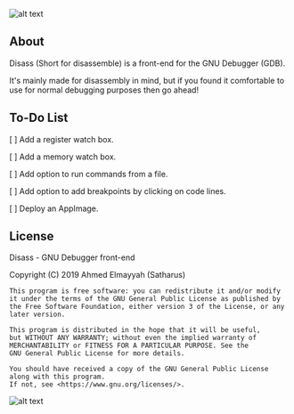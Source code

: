 ![alt text](https://github.com/Satharus/Disass/blob/master/Icons/Banner.png)


## About 
Disass (Short for disassemble) is a front-end for the GNU Debugger (GDB).

It's mainly made for disassembly in mind, but if you found it comfortable to use for normal debugging purposes then go ahead!




## To-Do List

[ ] Add a register watch box.

[ ] Add a memory watch box.

[ ] Add option to run commands from a file.

[ ] Add option to add breakpoints by clicking on code lines.

[ ] Deploy an AppImage.



## License
 Disass - GNU Debugger front-end
 
   Copyright (C) 2019  Ahmed Elmayyah (Satharus)

    This program is free software: you can redistribute it and/or modify
    it under the terms of the GNU General Public License as published by
    the Free Software Foundation, either version 3 of the License, or any later version.

    This program is distributed in the hope that it will be useful,
    but WITHOUT ANY WARRANTY; without even the implied warranty of
    MERCHANTABILITY or FITNESS FOR A PARTICULAR PURPOSE. See the
    GNU General Public License for more details.

    You should have received a copy of the GNU General Public License along with this program. 
    If not, see <https://www.gnu.org/licenses/>.
    
![alt text](https://github.com/Satharus/Disass/blob/master/Icons/GPLv3LogoSmall.png)
